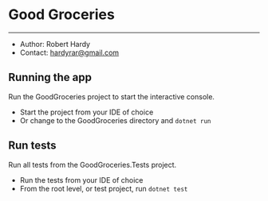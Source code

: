 # Good Groceries

---
* Author: Robert Hardy
* Contact: hardyrar@gmail.com

## Running the app
Run the GoodGroceries project to start the interactive console.
* Start the project from your IDE of choice
* Or change to the GoodGroceries directory and `dotnet run`

## Run tests
Run all tests from the GoodGroceries.Tests project.
* Run the tests from your IDE of choice
* From the root level, or test project, run `dotnet test`
